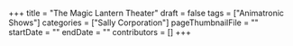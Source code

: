 +++
title = "The Magic Lantern Theater"
draft = false
tags = ["Animatronic Shows"]
categories = ["Sally Corporation"]
pageThumbnailFile = ""
startDate = ""
endDate = ""
contributors = []
+++
